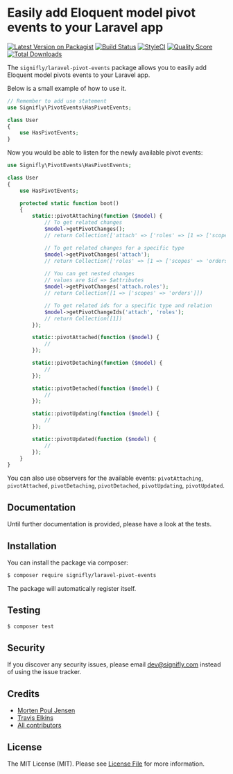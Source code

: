 # Easily add Eloquent model pivot events to your Laravel app

[![Latest Version on Packagist](https://img.shields.io/packagist/v/signifly/laravel-pivot-events.svg?style=flat-square)](https://packagist.org/packages/signifly/laravel-pivot-events)
[![Build Status](https://img.shields.io/travis/signifly/laravel-pivot-events/master.svg?style=flat-square)](https://travis-ci.org/signifly/laravel-pivot-events)
[![StyleCI](https://styleci.io/repos/130852365/shield?branch=master)](https://styleci.io/repos/130852365)
[![Quality Score](https://img.shields.io/scrutinizer/g/signifly/laravel-pivot-events.svg?style=flat-square)](https://scrutinizer-ci.com/g/signifly/laravel-pivot-events)
[![Total Downloads](https://img.shields.io/packagist/dt/signifly/laravel-pivot-events.svg?style=flat-square)](https://packagist.org/packages/signifly/laravel-pivot-events)

The `signifly/laravel-pivot-events` package allows you to easily add Eloquent model pivots events to your Laravel app.

Below is a small example of how to use it.

```php
// Remember to add use statement
use Signifly\PivotEvents\HasPivotEvents;

class User
{
    use HasPivotEvents;
}
```

Now you would be able to listen for the newly available pivot events:

```php
use Signifly\PivotEvents\HasPivotEvents;

class User
{
    use HasPivotEvents;

    protected static function boot()
    {
        static::pivotAttaching(function ($model) {
            // To get related changes
            $model->getPivotChanges();
            // return Collection(['attach' => ['roles' => [1 => ['scopes' => 'orders']]]])

            // To get related changes for a specific type
            $model->getPivotChanges('attach');
            // return Collection(['roles' => [1 => ['scopes' => 'orders']]])
            
            // You can get nested changes
            // values are $id => $attributes
            $model->getPivotChanges('attach.roles');
            // return Collection([1 => ['scopes' => 'orders']])

            // To get related ids for a specific type and relation
            $model->getPivotChangeIds('attach', 'roles');
            // return Collection([1])
        });

        static::pivotAttached(function ($model) {
            //
        });

        static::pivotDetaching(function ($model) {
            //
        });

        static::pivotDetached(function ($model) {
            //
        });

        static::pivotUpdating(function ($model) {
            //
        });

        static::pivotUpdated(function ($model) {
            //
        });
    }
}
```

You can also use observers for the available events: `pivotAttaching`, `pivotAttached`, `pivotDetaching`, `pivotDetached`, `pivotUpdating`, `pivotUpdated`.

## Documentation
Until further documentation is provided, please have a look at the tests.

## Installation

You can install the package via composer:

```bash
$ composer require signifly/laravel-pivot-events
```

The package will automatically register itself.

## Testing
```bash
$ composer test
```

## Security

If you discover any security issues, please email dev@signifly.com instead of using the issue tracker.

## Credits

- [Morten Poul Jensen](https://github.com/pactode)
- [Travis Elkins](https://github.com/telkins)
- [All contributors](../../contributors)

## License

The MIT License (MIT). Please see [License File](LICENSE.md) for more information.
